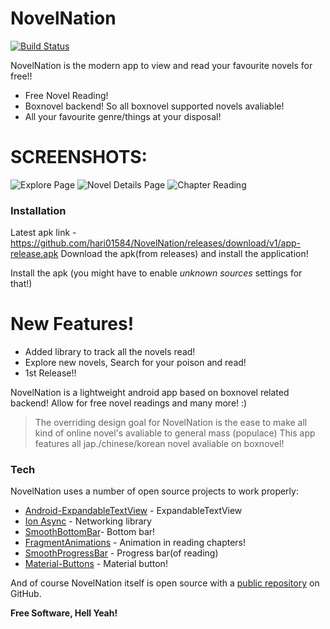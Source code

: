 # NovelNation
[![Build Status](https://travis-ci.org/joemccann/dillinger.svg?branch=master)]()

NovelNation is the modern app to view and read your favourite novels for free!!
  - Free Novel Reading!
  - Boxnovel backend! So all boxnovel supported novels avaliable!
  - All your favourite genre/things at your disposal!

# SCREENSHOTS:
![Explore Page](https://lh3.googleusercontent.com/vsGj6YxSKwliqCG4b4yJp7kH28ybGKXD_37I_6BSvFJNmzlt_IUNhVL9O2z7atiy00o)
![Novel Details Page](https://lh3.googleusercontent.com/XK7XbS5ek_EEwBQtBigtP0QtjMeKwcS05WhmfwjWDlHDu4Qm2DW_GUV_WRdfKxY3pgw)
![Chapter Reading](https://lh3.googleusercontent.com/P9EsbIh9YJXtWliPlL1C_sYxvfidjS0eG6MfOjZN_tM9Bhjq5ORYfFWaGMNwm5o2m-g)


### Installation
Latest apk link - https://github.com/hari01584/NovelNation/releases/download/v1/app-release.apk
Download the apk(from releases) and install the application!

Install the apk (you might have to enable *unknown sources* settings for that!)


# New Features!

  - Added library to track all the novels read!
  - Explore new novels, Search for your poison and read!
  - 1st Release!!


NovelNation is a lightweight android app based on boxnovel related backend! Allow for free novel readings and many more! :)

> The overriding design goal for NovelNation
> is the ease to make all kind of online
> novel's avaliable to general mass (populace)
> This app features all jap./chinese/korean
> novel avaliable on boxnovel!

### Tech

NovelNation uses a number of open source projects to work properly:

* [Android-ExpandableTextView](https://github.com/Blogcat/Android-ExpandableTextView) - ExpandableTextView
* [Ion Async](https://github.com/koush/ion) - Networking library
* [SmoothBottomBar](https://github.com/ibrahimsn98/SmoothBottomBar)- Bottom bar!
* [FragmentAnimations](https://github.com/kakajika/FragmentAnimations) - Animation in reading chapters!
* [SmoothProgressBar](https://github.com/castorflex/SmoothProgressBar) - Progress bar(of reading)
* [Material-Buttons](https://github.com/fabriciorod/material-buttons) - Material button!

And of course NovelNation itself is open source with a [public repository](https://github.com/hari01584/NovelNation)
 on GitHub.


**Free Software, Hell Yeah!**
